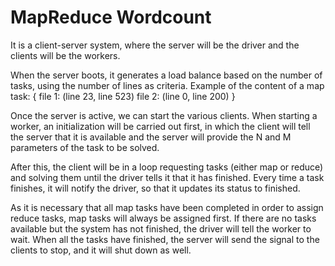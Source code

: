 # MapReduce Wordcount

It is a client-server system, where the server will be the driver and the clients will be the workers.

When the server boots, it generates a load balance based on the number of tasks, using the number of lines as criteria.
Example of the content of a map task:
{
file 1: (line 23, line 523)
file 2: (line 0, line 200)
}

Once the server is active, we can start the various clients. When starting a worker, an initialization will be carried out first, in which the client will tell the server that it is available and the server will provide the N and M parameters of the task to be solved.

After this, the client will be in a loop requesting tasks (either map or reduce) and solving them until the driver tells it that it has finished. Every time a task finishes, it will notify the driver, so that it updates its status to finished.

As it is necessary that all map tasks have been completed in order to assign reduce tasks, map tasks will always be assigned first. If there are no tasks available but the system has not finished, the driver will tell the worker to wait. When all the tasks have finished, the server will send the signal to the clients to stop, and it will shut down as well.
